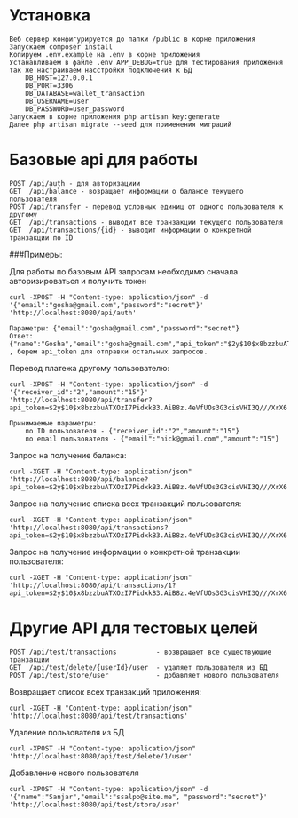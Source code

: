 # Установка
	Веб сервер конфигурируется до папки /public в корне приложения
	Запускаем composer install
	Копируем .env.example на .env в корне приложения
	Устанавливаем в файле .env APP_DEBUG=true для тестирования приложения
	так же настраиваем насстройки подключения к БД
		DB_HOST=127.0.0.1
		DB_PORT=3306
		DB_DATABASE=wallet_transaction
		DB_USERNAME=user
		DB_PASSWORD=user_password
	Запускаем в корне приложения php artisan key:generate
	Далее php artisan migrate --seed для применения миграций
	
# Базовые api для работы
	POST /api/auth - для авторизациии
	GET  /api/balance - возращает информации о балансе текущего пользователя
	POST /api/transfer - перевод условных единиц от одного пользователя к другому
	GET  /api/transactions - выводит все транзакции текущего пользователя
	GET  /api/transactions/{id} - выводит информации о конкретной транзакции по ID

###Примеры:

Для работы по базовым API запросам необходимо сначала авторизироваться и получить токен

	curl -XPOST -H "Content-type: application/json" -d '{"email":"gosha@gmail.com","password":"secret"}' 'http://localhost:8080/api/auth'

	Параметры: {"email":"gosha@gmail.com","password":"secret"}
    Ответ: {"name":"Gosha","email":"gosha@gmail.com","api_token":"$2y$10$x8bzzbuATXOzI7PidxkB3.AiB8z.4eVfUOs3G3cisVHI3Q///XrX6"} , берем api_token для отправки остальных запросов.

Перевод платежа другому пользователю:

	curl -XPOST -H "Content-type: application/json" -d '{"receiver_id":"2","amount":"15"}' 'http://localhost:8080/api/transfer?api_token=$2y$10$x8bzzbuATXOzI7PidxkB3.AiB8z.4eVfUOs3G3cisVHI3Q///XrX6'
	
	Принимаемые параметры:
		по ID пользователя - {"receiver_id":"2","amount":"15"}
		по email пользователя - {"email":"nick@gmail.com","amount":"15"}

Запрос на получение баланса:

	curl -XGET -H "Content-type: application/json" 'http://localhost:8080/api/balance?api_token=$2y$10$x8bzzbuATXOzI7PidxkB3.AiB8z.4eVfUOs3G3cisVHI3Q///XrX6'

Запрос на получение списка всех транзакций пользователя:

	curl -XGET -H "Content-type: application/json" 'http://localhost:8080/api/transactions?api_token=$2y$10$x8bzzbuATXOzI7PidxkB3.AiB8z.4eVfUOs3G3cisVHI3Q///XrX6'

Запрос на получение информации о конкретной транзакции  пользователя:
	
	curl -XGET -H "Content-type: application/json" 'http://localhost:8080/api/transactions/1?api_token=$2y$10$x8bzzbuATXOzI7PidxkB3.AiB8z.4eVfUOs3G3cisVHI3Q///XrX6'

# Другие API для тестовых целей

	POST /api/test/transactions          - возвращает все существующие транзакции
	GET  /api/test/delete/{userId}/user  - удаляет пользователя из БД
	POST /api/test/store/user            - добавляет нового пользователя


Возвращает список всех транзакций приложения:
	
	curl -XGET -H "Content-type: application/json" 'http://localhost:8080/api/test/transactions'

Удаление пользователя из БД

	curl -XPOST -H "Content-type: application/json" 'http://localhost:8080/api/test/delete/1/user'

Добавление нового пользователя

	curl -XPOST -H "Content-type: application/json" -d '{"name":"Sanjar","email":"ssalpo@site.me", "password":"secret"}' 'http://localhost:8080/api/test/store/user'
